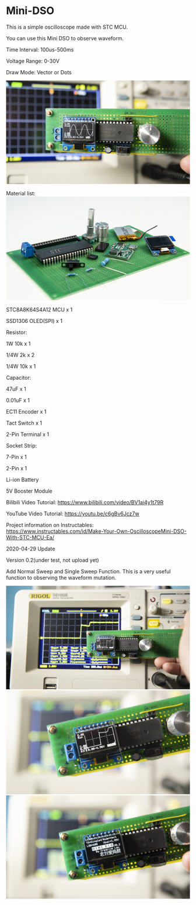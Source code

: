 # Mini-DSO
This is a simple oscilloscope made with STC MCU. 

You can use this Mini DSO to observe waveform.

Time Interval: 100us-500ms

Voltage Range: 0-30V

Draw Mode: Vector or Dots

![image](/pic/IMG_6270.JPG)

Material list:
![image](pic/IMG_6243.jpg)

STC8A8K64S4A12 MCU x 1 

SSD1306 OLED(SPI) x 1

Resistor: 

1W 10k x 1 

1/4W 2k x 2 

1/4W 10k x 1


Capacitor: 

47uF x 1 

0.01uF x 1


EC11 Encoder x 1 

Tact Switch x 1 

2-Pin Terminal x 1

Socket Strip: 

7-Pin x 1 

2-Pin x 1

Li-ion Battery 

5V Booster Module

Bilibili Video Tutorial: https://www.bilibili.com/video/BV1ai4y1t79R

YouTube Video Tutorial: https://youtu.be/c6gBv6Jcz7w

Project information on Instructables: 
https://www.instructables.com/id/Make-Your-Own-OscilloscopeMini-DSO-With-STC-MCU-Ea/

2020-04-29 Update

Version 0.2(under test, not upload yet)

Add Normal Sweep and Single Sweep Function. This is a very useful function to observing the waveform mutation.

![image](pic/IMG_6265.JPG)
![image](pic/IMG_6266.JPG)
![image](pic/IMG_6268.JPG)
